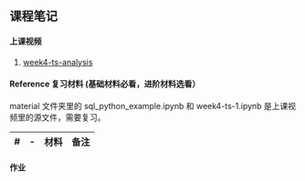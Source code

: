 ## 课程笔记


#### 上课视频 

1. [week4-ts-analysis](https://www.jianguoyun.com/p/DbI8hhIQ1YDIBxithNEB)


#### Reference 复习材料 (基础材料必看，进阶材料选看）
material 文件夹里的 sql_python_example.ipynb 和 week4-ts-1.ipynb 是上课视频里的源文件，需要复习。


| # |- | 材料 | 备注 |
|---|---|---|---|


#### 作业
